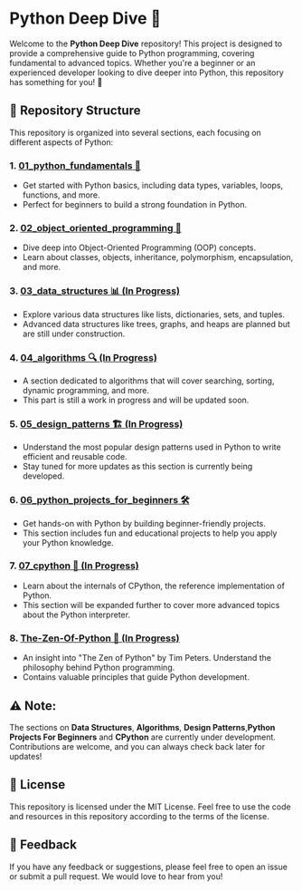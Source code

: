 # Python Deep Dive 🐍

Welcome to the **Python Deep Dive** repository! This project is designed to provide a comprehensive guide to Python programming, covering fundamental to advanced topics. Whether you're a beginner or an experienced developer looking to dive deeper into Python, this repository has something for you! 🚀

## 📂 Repository Structure

This repository is organized into several sections, each focusing on different aspects of Python:

### 1. [**01_python_fundamentals** 📝](https://github.com/HashimThePassionate/Python-Deep-Dive/tree/main/01_python_fundamentals)
   - Get started with Python basics, including data types, variables, loops, functions, and more.
   - Perfect for beginners to build a strong foundation in Python.

### 2. [**02_object_oriented_programming** 🧱](https://github.com/HashimThePassionate/Python-Deep-Dive/tree/main/02_object_oriented_programming)
   - Dive deep into Object-Oriented Programming (OOP) concepts.
   - Learn about classes, objects, inheritance, polymorphism, encapsulation, and more.

### 3. [**03_data_structures** 📊 (In Progress)](https://github.com/HashimThePassionate/Python-Deep-Dive/tree/main/03_data_structures)
   - Explore various data structures like lists, dictionaries, sets, and tuples.
   - Advanced data structures like trees, graphs, and heaps are planned but are still under construction.

### 4. [**04_algorithms** 🔍 (In Progress)](https://github.com/HashimThePassionate/Python-Deep-Dive/tree/main/04_algorithms)
   - A section dedicated to algorithms that will cover searching, sorting, dynamic programming, and more.
   - This part is still a work in progress and will be updated soon.

### 5. [**05_design_patterns** 🏗️ (In Progress)](https://github.com/HashimThePassionate/Python-Deep-Dive/tree/main/05_design_patterns)
   - Understand the most popular design patterns used in Python to write efficient and reusable code.
   - Stay tuned for more updates as this section is currently being developed.

### 6. [**06_python_projects_for_beginners** 🛠️](https://github.com/HashimThePassionate/Python-Deep-Dive/tree/main/06_python_projects_for_beginners)
   - Get hands-on with Python by building beginner-friendly projects.
   - This section includes fun and educational projects to help you apply your Python knowledge.

### 7. [**07_cpython** 🔬 (In Progress)](Python-Deep-Dive/tree/main/07_cpython)
   - Learn about the internals of CPython, the reference implementation of Python.
   - This section will be expanded further to cover more advanced topics about the Python interpreter.

### 8. [**The-Zen-Of-Python** 🧘 (In Progress)](https://github.com/HashimThePassionate/Python-Deep-Dive/tree/main/07_cpython)
   - An insight into "The Zen of Python" by Tim Peters. Understand the philosophy behind Python programming.
   - Contains valuable principles that guide Python development.

## ⚠️ Note:
The sections on **Data Structures**, **Algorithms**, **Design Patterns**,**Python Projects For Beginners** and **CPython** are currently under development. Contributions are welcome, and you can always check back later for updates!

## 📜 License

This repository is licensed under the MIT License. Feel free to use the code and resources in this repository according to the terms of the license.

## 💬 Feedback

If you have any feedback or suggestions, please feel free to open an issue or submit a pull request. We would love to hear from you!
